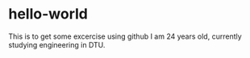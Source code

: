 # hello-world
This is to get some excercise using github
I am 24 years old, currently studying engineering in DTU.

